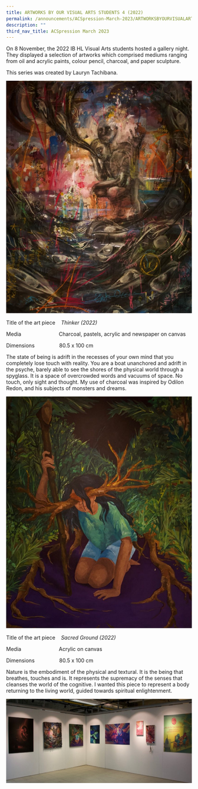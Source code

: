 ```yaml
---
title: ARTWORKS BY OUR VISUAL ARTS STUDENTS 4 (2022)
permalink: /announcements/ACSpression-March-2023/ARTWORKSBYOURVISUALARTSSTUDENTS42022/
description: ""
third_nav_title: ACSpression March 2023
---
```

On 8 November, the 2022 IB HL Visual Arts students hosted a gallery night. They displayed a selection of artworks which comprised mediums ranging from oil and acrylic paints, colour pencil, charcoal, and paper sculpture.

This series was created by Lauryn Tachibana.


![](/images/ACSpression/Picture12-820x1024.jpg)

Title of the art piece    _Thinker (2022)_

Media                          Charcoal, pastels, acrylic and newspaper on canvas

Dimensions                 80.5 x 100 cm

The state of being is adrift in the recesses of your own mind that you completely lose touch with reality. You are a boat unanchored and adrift in the psyche, barely able to see the shores of the physical world through a spyglass. It is a space of overcrowded words and vacuums of space. No touch, only sight and thought. My use of charcoal was inspired by Odilon Redon, and his subjects of monsters and dreams.

![](/images/ACSpression/Picture13-821x1024.jpg)

Title of the art piece    _Sacred Ground (2022)_

Media                          Acrylic on canvas

Dimensions                 80.5 x 100 cm

Nature is the embodiment of the physical and textural. It is the being that breathes, touches and is. It represents the supremacy of the senses that cleanses the world of the cognitive. I wanted this piece to represent a body returning to the living world, guided towards spiritual enlightenment.

![](/images/ACSpression/Picture14-1024x463.jpg)